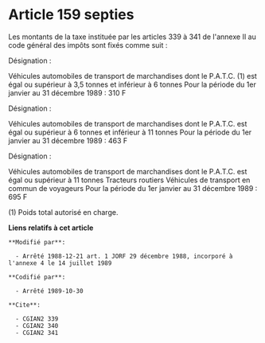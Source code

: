 # Article 159 septies

Les montants de la taxe instituée par les articles 339 à 341 de l'annexe II au code général des impôts sont fixés comme
suit :

Désignation :

Véhicules automobiles de transport de marchandises dont le P.A.T.C. (1) est égal ou supérieur à 3,5 tonnes et inférieur à 6
tonnes Pour la période du 1er janvier au 31 décembre 1989 : 310 F

Désignation :

Véhicules automobiles de transport de marchandises dont le P.A.T.C.   est égal ou supérieur à 6 tonnes et inférieur à 11
tonnes Pour la période du 1er janvier au 31 décembre 1989 : 463 F 

Désignation :

Véhicules automobiles de transport de marchandises dont le P.A.T.C. est égal  ou supérieur à 11 tonnes Tracteurs routiers
Véhicules de transport en commun de voyageurs Pour la période du 1er janvier au 31 décembre 1989 : 695 F

(1) Poids total autorisé en charge.

**Liens relatifs à cet article**

	**Modifié par**:

	  - Arrêté 1988-12-21 art. 1 JORF 29 décembre 1988, incorporé à l'annexe 4 le 14 juillet 1989

	**Codifié par**:

	  - Arrêté 1989-10-30

	**Cite**:

	  - CGIAN2 339
	  - CGIAN2 340
	  - CGIAN2 341
